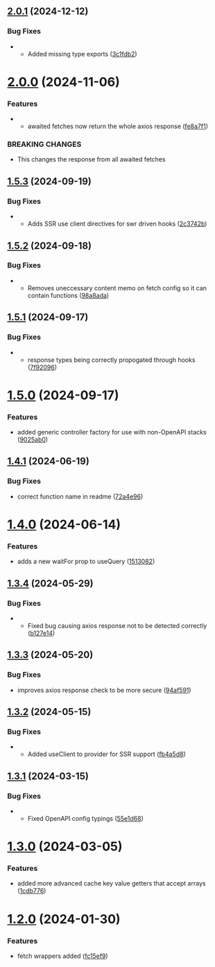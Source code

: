 ## [2.0.1](https://github.com/Rocketmakers/api-swr/compare/v2.0.0...v2.0.1) (2024-12-12)


### Bug Fixes

* - Added missing type exports ([3c1fdb2](https://github.com/Rocketmakers/api-swr/commit/3c1fdb28f998db5013d54b52ed2e54f984649b16))

# [2.0.0](https://github.com/Rocketmakers/api-swr/compare/v1.5.3...v2.0.0) (2024-11-06)


### Features

* - awaited fetches now return the whole axios response ([fe8a7f1](https://github.com/Rocketmakers/api-swr/commit/fe8a7f1c324ad036b6abaa14a155d14fabc04abc))


### BREAKING CHANGES

* This changes the response from all awaited fetches

## [1.5.3](https://github.com/Rocketmakers/api-swr/compare/v1.5.2...v1.5.3) (2024-09-19)


### Bug Fixes

* - Adds SSR use client directives for swr driven hooks ([2c3742b](https://github.com/Rocketmakers/api-swr/commit/2c3742b657621902f07365423576d6186760219f))

## [1.5.2](https://github.com/Rocketmakers/api-swr/compare/v1.5.1...v1.5.2) (2024-09-18)


### Bug Fixes

* - Removes uneccessary content memo on fetch config so it can contain functions ([98a8ada](https://github.com/Rocketmakers/api-swr/commit/98a8ada9b20825b0493e711a60abcbcd2ffd6f16))

## [1.5.1](https://github.com/Rocketmakers/api-swr/compare/v1.5.0...v1.5.1) (2024-09-17)


### Bug Fixes

* - response types being correctly propogated through hooks ([7f92096](https://github.com/Rocketmakers/api-swr/commit/7f9209678f745b47eace99f04bf399f8f30fbd43))

# [1.5.0](https://github.com/Rocketmakers/api-swr/compare/v1.4.1...v1.5.0) (2024-09-17)


### Features

* added generic controller factory for use with non-OpenAPI stacks ([9025ab0](https://github.com/Rocketmakers/api-swr/commit/9025ab018b1195c3a16296848a5beceac61f1f54))

## [1.4.1](https://github.com/Rocketmakers/api-swr/compare/v1.4.0...v1.4.1) (2024-06-19)


### Bug Fixes

* correct function name in readme ([72a4e96](https://github.com/Rocketmakers/api-swr/commit/72a4e96132babd759dee27e36d6955a45b29cd2c))

# [1.4.0](https://github.com/Rocketmakers/api-swr/compare/v1.3.4...v1.4.0) (2024-06-14)


### Features

* adds a new waitFor prop to useQuery ([1513082](https://github.com/Rocketmakers/api-swr/commit/151308273043887d13bbff83f84ffa608dd21f7e))

## [1.3.4](https://github.com/Rocketmakers/api-swr/compare/v1.3.3...v1.3.4) (2024-05-29)


### Bug Fixes

* - Fixed bug causing axios response not to be detected correctly ([b127e14](https://github.com/Rocketmakers/api-swr/commit/b127e14da3240a275ea559117d2c4a6705210c0c))

## [1.3.3](https://github.com/Rocketmakers/api-swr/compare/v1.3.2...v1.3.3) (2024-05-20)


### Bug Fixes

* improves axios response check to be more secure ([94af591](https://github.com/Rocketmakers/api-swr/commit/94af5912ca99a471a405c9cc55e67b79ea7b44ff))

## [1.3.2](https://github.com/Rocketmakers/api-swr/compare/v1.3.1...v1.3.2) (2024-05-15)


### Bug Fixes

* - Added useClient to provider for SSR support ([fb4a5d8](https://github.com/Rocketmakers/api-swr/commit/fb4a5d8e9f467025cc7f001653ed5068ea89a244))

## [1.3.1](https://github.com/Rocketmakers/api-swr/compare/v1.3.0...v1.3.1) (2024-03-15)


### Bug Fixes

* - Fixed OpenAPI config typings ([55e1d68](https://github.com/Rocketmakers/api-swr/commit/55e1d687b309a99901533dc573eed0b725637f40))

# [1.3.0](https://github.com/Rocketmakers/api-swr/compare/v1.2.0...v1.3.0) (2024-03-05)


### Features

* added more advanced cache key value getters that accept arrays ([1cdb776](https://github.com/Rocketmakers/api-swr/commit/1cdb7762ab7166d0c1066972e704be9b497ea83f))

# [1.2.0](https://github.com/Rocketmakers/api-swr/compare/v1.1.0...v1.2.0) (2024-01-30)


### Features

* fetch wrappers added ([fc15ef9](https://github.com/Rocketmakers/api-swr/commit/fc15ef99be4b01a8e9986532fdeedc3c75c6e5c1))
